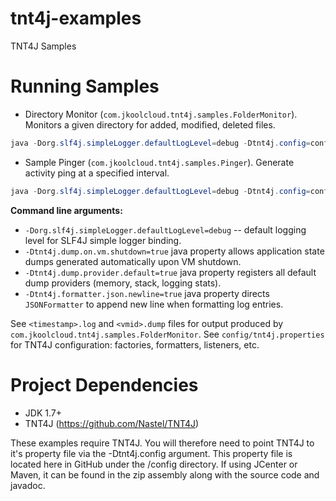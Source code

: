 # tnt4j-examples
TNT4J Samples

Running Samples
===============================================
* Directory Monitor (`com.jkoolcloud.tnt4j.samples.FolderMonitor`). Monitors a given directory for added, modified, deleted files.
```java	
java -Dorg.slf4j.simpleLogger.defaultLogLevel=debug -Dtnt4j.config=config/tnt4j.properties -Dtnt4j.dump.on.vm.shutdown=true -Dtnt4j.dump.provider.default=true -classpath tnt4j-samples.jar;lib/tnt4j-api-final-all.jar com.jkoolcloud.tnt4j.samples.FolderMonitor /temp
```
* Sample Pinger (`com.jkoolcloud.tnt4j.samples.Pinger`). Generate activity ping at a specified interval.
```java	
java -Dorg.slf4j.simpleLogger.defaultLogLevel=debug -Dtnt4j.config=config/tnt4j.properties -Dtnt4j.dump.on.vm.shutdown=true -Dtnt4j.dump.provider.default=true -classpath tnt4j-samples.jar;lib/tnt4j-api-final-all.jar com.jkoolcloud.tnt4j.samples.Pinger com.nastel.pinger pingActivity 1000
```

<b>Command line arguments:</b>
* `-Dorg.slf4j.simpleLogger.defaultLogLevel=debug` -- default logging level for SLF4J simple logger binding.
* `-Dtnt4j.dump.on.vm.shutdown=true` java property allows application state dumps generated automatically upon VM shutdown.
* `-Dtnt4j.dump.provider.default=true` java property registers all default dump providers (memory, stack, logging stats).
* `-Dtnt4j.formatter.json.newline=true` java property directs `JSONFormatter` to append new line when formatting log entries.

See `<timestamp>.log` and `<vmid>.dump` files for output produced by `com.jkoolcloud.tnt4j.samples.FolderMonitor`.
See `config/tnt4j.properties` for TNT4J configuration: factories, formatters, listeners, etc.

# Project Dependencies
* JDK 1.7+
* TNT4J (https://github.com/Nastel/TNT4J)

These examples require TNT4J. You will therefore need to point TNT4J to it's property file via the -Dtnt4j.config argument. This property file is located here in GitHub under the /config directory. If using JCenter or Maven, it can be found in the zip assembly along with the source code and javadoc.
